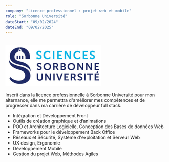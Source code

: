 ```yaml
---
company: "Licence professionnel : projet web et mobile"
role: "Sorbonne Université"
dateStart: "09/02/2024"
dateEnd: "09/02/2025"
---
```


<br>

<img src="https://raw.githubusercontent.com/SMaitriya/Portfolio/main/public/images/autresprojet/sorbonne2.png" alt="Image Sorbonne" width="300">





Inscrit dans la licence professionnelle à  Sorbonne Université pour mon alternance, elle me permettra d'améliorer mes compétences et de progresser dans ma carrière de développeur full stack.

- Intégration et Développement Front
- Outils de création graphique et d’animations
- POO et Architecture Logicielle, Conception des Bases de données Web
- Frameworks pour le développement Back Office
- Réseaux et Sécurité, Système d'exploitation et Serveur Web
- UX design, Ergonomie
- Développement Mobile
- Gestion du projet Web, Méthodes Agiles